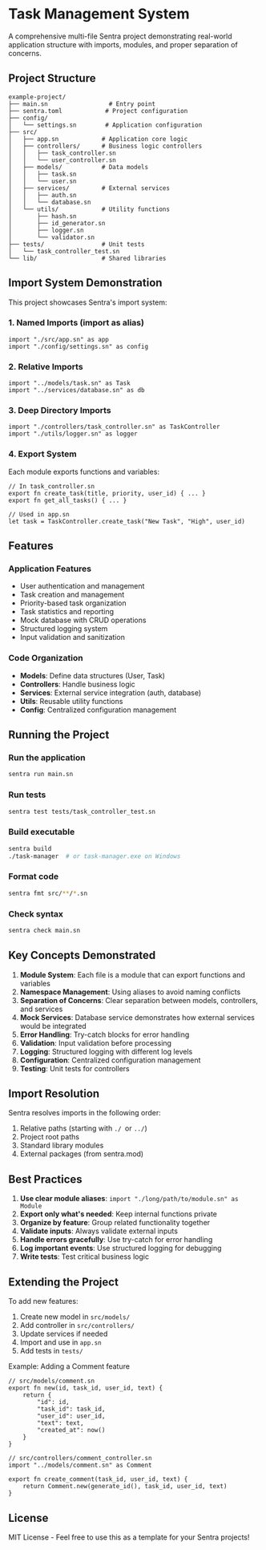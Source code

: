 # Task Management System

A comprehensive multi-file Sentra project demonstrating real-world application structure with imports, modules, and proper separation of concerns.

## Project Structure

```
example-project/
├── main.sn                 # Entry point
├── sentra.toml            # Project configuration
├── config/
│   └── settings.sn        # Application configuration
├── src/
│   ├── app.sn            # Application core logic
│   ├── controllers/      # Business logic controllers
│   │   ├── task_controller.sn
│   │   └── user_controller.sn
│   ├── models/           # Data models
│   │   ├── task.sn
│   │   └── user.sn
│   ├── services/         # External services
│   │   ├── auth.sn
│   │   └── database.sn
│   └── utils/            # Utility functions
│       ├── hash.sn
│       ├── id_generator.sn
│       ├── logger.sn
│       └── validator.sn
├── tests/                # Unit tests
│   └── task_controller_test.sn
└── lib/                  # Shared libraries
```

## Import System Demonstration

This project showcases Sentra's import system:

### 1. **Named Imports** (import as alias)
```sentra
import "./src/app.sn" as app
import "./config/settings.sn" as config
```

### 2. **Relative Imports**
```sentra
import "../models/task.sn" as Task
import "../services/database.sn" as db
```

### 3. **Deep Directory Imports**
```sentra
import "./controllers/task_controller.sn" as TaskController
import "./utils/logger.sn" as logger
```

### 4. **Export System**
Each module exports functions and variables:
```sentra
// In task_controller.sn
export fn create_task(title, priority, user_id) { ... }
export fn get_all_tasks() { ... }

// Used in app.sn
let task = TaskController.create_task("New Task", "High", user_id)
```

## Features

### Application Features
- User authentication and management
- Task creation and management
- Priority-based task organization
- Task statistics and reporting
- Mock database with CRUD operations
- Structured logging system
- Input validation and sanitization

### Code Organization
- **Models**: Define data structures (User, Task)
- **Controllers**: Handle business logic
- **Services**: External service integration (auth, database)
- **Utils**: Reusable utility functions
- **Config**: Centralized configuration management

## Running the Project

### Run the application
```bash
sentra run main.sn
```

### Run tests
```bash
sentra test tests/task_controller_test.sn
```

### Build executable
```bash
sentra build
./task-manager  # or task-manager.exe on Windows
```

### Format code
```bash
sentra fmt src/**/*.sn
```

### Check syntax
```bash
sentra check main.sn
```

## Key Concepts Demonstrated

1. **Module System**: Each file is a module that can export functions and variables
2. **Namespace Management**: Using aliases to avoid naming conflicts
3. **Separation of Concerns**: Clear separation between models, controllers, and services
4. **Mock Services**: Database service demonstrates how external services would be integrated
5. **Error Handling**: Try-catch blocks for error handling
6. **Validation**: Input validation before processing
7. **Logging**: Structured logging with different log levels
8. **Configuration**: Centralized configuration management
9. **Testing**: Unit tests for controllers

## Import Resolution

Sentra resolves imports in the following order:
1. Relative paths (starting with `./ `or `../`)
2. Project root paths
3. Standard library modules
4. External packages (from sentra.mod)

## Best Practices

1. **Use clear module aliases**: `import "./long/path/to/module.sn" as Module`
2. **Export only what's needed**: Keep internal functions private
3. **Organize by feature**: Group related functionality together
4. **Validate inputs**: Always validate external inputs
5. **Handle errors gracefully**: Use try-catch for error handling
6. **Log important events**: Use structured logging for debugging
7. **Write tests**: Test critical business logic

## Extending the Project

To add new features:

1. Create new model in `src/models/`
2. Add controller in `src/controllers/`
3. Update services if needed
4. Import and use in `app.sn`
5. Add tests in `tests/`

Example: Adding a Comment feature
```sentra
// src/models/comment.sn
export fn new(id, task_id, user_id, text) {
    return {
        "id": id,
        "task_id": task_id,
        "user_id": user_id,
        "text": text,
        "created_at": now()
    }
}

// src/controllers/comment_controller.sn
import "../models/comment.sn" as Comment

export fn create_comment(task_id, user_id, text) {
    return Comment.new(generate_id(), task_id, user_id, text)
}
```

## License

MIT License - Feel free to use this as a template for your Sentra projects!